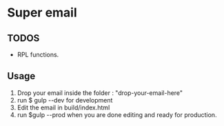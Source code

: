 # Super email

## TODOS

- RPL functions.

## Usage

1. Drop your email inside the folder : "drop-your-email-here"
2. run $ gulp --dev for development
3. Edit the email in build/index.html
4. run $gulp --prod when you are done editing and ready for production.
